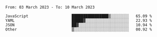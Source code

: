 <!--START_SECTION:waka-->

```text
From: 03 March 2023 - To: 10 March 2023

JavaScript                   ████████████████▒░░░░░░░░   65.09 %
YAML                         █████▓░░░░░░░░░░░░░░░░░░░   22.93 %
JSON                         ██▓░░░░░░░░░░░░░░░░░░░░░░   10.94 %
Other                        ▒░░░░░░░░░░░░░░░░░░░░░░░░   00.92 %
```

<!--END_SECTION:waka-->
